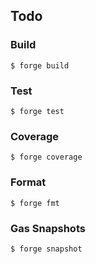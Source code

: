 ## Todo
### Build

```shell
$ forge build
```

### Test

```shell
$ forge test
```

### Coverage
```shell
$ forge coverage
```

### Format

```shell
$ forge fmt
```

### Gas Snapshots

```shell
$ forge snapshot
```

